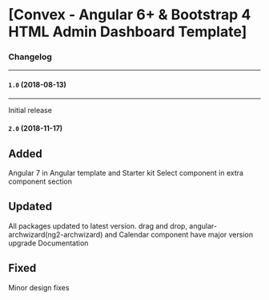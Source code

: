 # [Convex - Angular 6+ & Bootstrap 4 HTML Admin Dashboard Template]


### Changelog
***

#### `1.0` (2018-08-13)
***

Initial release

#### `2.0` (2018-11-17)

Added
----------
Angular 7 in Angular template and Starter kit
Select component in extra component section

Updated
-----------
All packages updated to latest version.
drag and drop, angular-archwizard(ng2-archwizard) and Calendar component have major version upgrade
Documentation

Fixed
--------
Minor design fixes